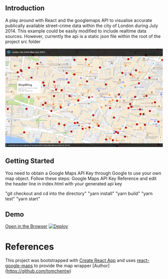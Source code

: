 ## Introduction
A play around with React and the googlemaps API to visualise accurate publically available street-crime data within the city of London during July 2014.
This example could be easily modified to include realtime data sources.  However, currently the api is a static json file within the root of the project src folder

![crime-map-london-city](https://github.com/markhobbs/crime-map-london-city/blob/master/cmlc-thumb.png)

## Getting Started
You need to obtain a Google Maps API Key through Google to use your own map object. Follow these steps: Google Maps API Key Reference and edit the header line in index.html with your generated api key

"git checkout and cd into the directory"
"yarn install"
"yarn build"
"yarn test"
"yarn start"

## Demo
[Open in the Browser](https://crime-map-london-city.herokuapp.com)
[![Deploy](https://www.herokucdn.com/deploy/button.svg)](https://heroku.com/deploy)

# References
This project was bootstrapped with [Create React App](https://github.com/facebookincubator/create-react-app) and uses [react-google-maps](https://www.npmjs.com/package/react-google-maps) to provide the map wrapper [Author] (https://github.com/tomchentw)

